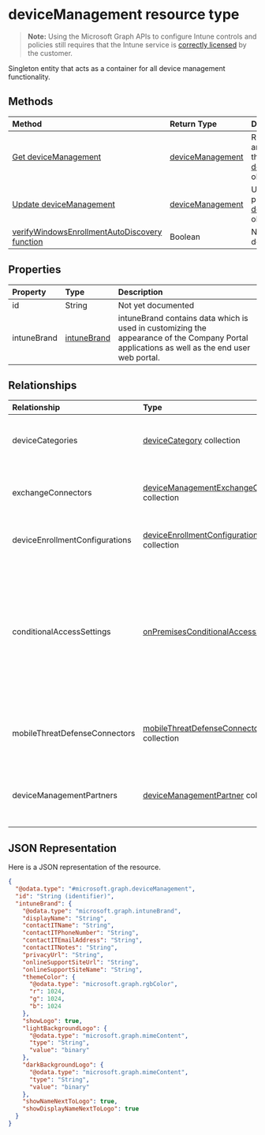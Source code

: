 ﻿# deviceManagement resource type

> **Note:** Using the Microsoft Graph APIs to configure Intune controls and policies still requires that the Intune service is [correctly licensed](https://go.microsoft.com/fwlink/?linkid=839381) by the customer.

Singleton entity that acts as a container for all device management functionality.
## Methods
|Method|Return Type|Description|
|:---|:---|:---|
|[Get deviceManagement](../api/intune_onboarding_devicemanagement_get.md)|[deviceManagement](../resources/intune_onboarding_devicemanagement.md)|Read properties and relationships of the [deviceManagement](../resources/intune_onboarding_devicemanagement.md) object.|
|[Update deviceManagement](../api/intune_onboarding_devicemanagement_update.md)|[deviceManagement](../resources/intune_onboarding_devicemanagement.md)|Update the properties of a [deviceManagement](../resources/intune_onboarding_devicemanagement.md) object.|
|[verifyWindowsEnrollmentAutoDiscovery function](../api/intune_onboarding_devicemanagement_verifywindowsenrollmentautodiscovery.md)|Boolean|Not yet documented|

## Properties
|Property|Type|Description|
|:---|:---|:---|
|id|String|Not yet documented|
|intuneBrand|[intuneBrand](../resources/intune_onboarding_intunebrand.md)|intuneBrand contains data which is used in customizing the appearance of the Company Portal applications as well as the end user web portal.|

## Relationships
|Relationship|Type|Description|
|:---|:---|:---|
|deviceCategories|[deviceCategory](../resources/intune_onboarding_devicecategory.md) collection|The list of device categories with the tenant.|
|exchangeConnectors|[deviceManagementExchangeConnector](../resources/intune_onboarding_devicemanagementexchangeconnector.md) collection|The list of Exchange Connectors configured by the tenant.|
|deviceEnrollmentConfigurations|[deviceEnrollmentConfiguration](../resources/intune_onboarding_deviceenrollmentconfiguration.md) collection|The list of device enrollment configurations|
|conditionalAccessSettings|[onPremisesConditionalAccessSettings](../resources/intune_onboarding_onpremisesconditionalaccesssettings.md)|The Exchange on premises conditional access settings. On premises conditional access will require devices to be both enrolled and compliant for mail access|
|mobileThreatDefenseConnectors|[mobileThreatDefenseConnector](../resources/intune_onboarding_mobilethreatdefenseconnector.md) collection|The list of Mobile threat Defense connectors configured by the tenant.|
|deviceManagementPartners|[deviceManagementPartner](../resources/intune_onboarding_devicemanagementpartner.md) collection|The list of Device Management Partners configured by the tenant.|

## JSON Representation
Here is a JSON representation of the resource.
<!-- {
  "blockType": "resource",
  "keyProperty": "id",
  "@odata.type": "microsoft.graph.deviceManagement"
}
-->
``` json
{
  "@odata.type": "#microsoft.graph.deviceManagement",
  "id": "String (identifier)",
  "intuneBrand": {
    "@odata.type": "microsoft.graph.intuneBrand",
    "displayName": "String",
    "contactITName": "String",
    "contactITPhoneNumber": "String",
    "contactITEmailAddress": "String",
    "contactITNotes": "String",
    "privacyUrl": "String",
    "onlineSupportSiteUrl": "String",
    "onlineSupportSiteName": "String",
    "themeColor": {
      "@odata.type": "microsoft.graph.rgbColor",
      "r": 1024,
      "g": 1024,
      "b": 1024
    },
    "showLogo": true,
    "lightBackgroundLogo": {
      "@odata.type": "microsoft.graph.mimeContent",
      "type": "String",
      "value": "binary"
    },
    "darkBackgroundLogo": {
      "@odata.type": "microsoft.graph.mimeContent",
      "type": "String",
      "value": "binary"
    },
    "showNameNextToLogo": true,
    "showDisplayNameNextToLogo": true
  }
}
```



